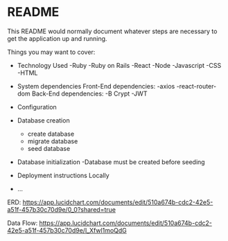 # README

This README would normally document whatever steps are necessary to get the
application up and running.

Things you may want to cover:

- Technology Used
  -Ruby
  -Ruby on Rails
  -React
  -Node
  -Javascript
  -CSS
  -HTML

- System dependencies
  Front-End dependencies:
  -axios
  -react-router-dom
  Back-End dependencies:
  -B Crypt
  -JWT
- Configuration

* Database creation

  - create database
  - migrate database
  - seed database

* Database initialization
  -Database must be created before seeding

* Deployment instructions
  Locally

* ...

ERD: 
https://app.lucidchart.com/documents/edit/510a674b-cdc2-42e5-a51f-457b30c70d9e/0_0?shared=true

Data Flow:
https://app.lucidchart.com/documents/edit/510a674b-cdc2-42e5-a51f-457b30c70d9e/l_Xfwl1moQdG


